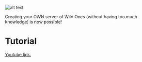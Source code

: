 ![alt text](https://i.imgur.com/7PQcSez.png)


Creating your OWN server of Wild Ones (without having too much knowledge) is now possible!


# Tutorial

<p><a href="http://www.fastswf.com/1R-uVQM">Youtube link.</a></p>
